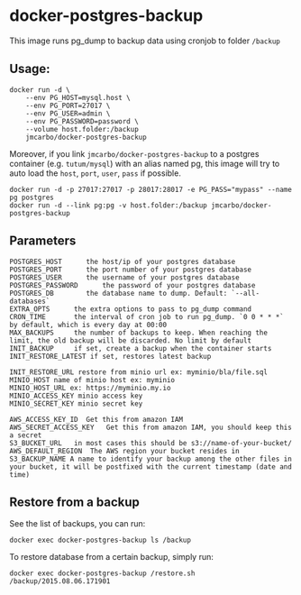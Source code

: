 # docker-postgres-backup

This image runs pg_dump to backup data using cronjob to folder `/backup`

## Usage:

    docker run -d \
        --env PG_HOST=mysql.host \
        --env PG_PORT=27017 \
        --env PG_USER=admin \
        --env PG_PASSWORD=password \
        --volume host.folder:/backup
        jmcarbo/docker-postgres-backup

Moreover, if you link `jmcarbo/docker-postgres-backup` to a postgres container (e.g. `tutum/mysql`) with an alias named pg, this image will try to auto load the `host`, `port`, `user`, `pass` if possible.

    docker run -d -p 27017:27017 -p 28017:28017 -e PG_PASS="mypass" --name pg postgres
    docker run -d --link pg:pg -v host.folder:/backup jmcarbo/docker-postgres-backup

## Parameters

    POSTGRES_HOST      the host/ip of your postgres database
    POSTGRES_PORT      the port number of your postgres database
    POSTGRES_USER      the username of your postgres database
    POSTGRES_PASSWORD      the password of your postgres database
    POSTGRES_DB        the database name to dump. Default: `--all-databases`
    EXTRA_OPTS      the extra options to pass to pg_dump command
    CRON_TIME       the interval of cron job to run pg_dump. `0 0 * * *` by default, which is every day at 00:00
    MAX_BACKUPS     the number of backups to keep. When reaching the limit, the old backup will be discarded. No limit by default
    INIT_BACKUP     if set, create a backup when the container starts
    INIT_RESTORE_LATEST if set, restores latest backup

    INIT_RESTORE_URL restore from minio url ex: myminio/bla/file.sql 
    MINIO_HOST name of minio host ex: myminio
    MINIO_HOST_URL ex: https://myminio.my.io
    MINIO_ACCESS_KEY minio access key
    MINIO_SECRET_KEY minio secret key

    AWS_ACCESS_KEY_ID  Get this from amazon IAM
    AWS_SECRET_ACCESS_KEY   Get this from amazon IAM, you should keep this a secret
    S3_BUCKET_URL   in most cases this should be s3://name-of-your-bucket/
    AWS_DEFAULT_REGION  The AWS region your bucket resides in
    S3_BACKUP_NAME A name to identify your backup among the other files in your bucket, it will be postfixed with the current timestamp (date and time)

## Restore from a backup

See the list of backups, you can run:

    docker exec docker-postgres-backup ls /backup

To restore database from a certain backup, simply run:

    docker exec docker-postgres-backup /restore.sh /backup/2015.08.06.171901
